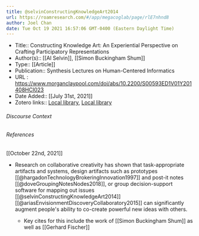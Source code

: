 ```yaml
---
title: @selvinConstructingKnowledgeArt2014
url: https://roamresearch.com/#/app/megacoglab/page/rlE7nhnd8
author: Joel Chan
date: Tue Oct 19 2021 16:57:06 GMT-0400 (Eastern Daylight Time)
---
```


- Title:: Constructing Knowledge Art: An Experiential Perspective on Crafting Participatory Representations
- Author(s):: [[Al Selvin]], [[Simon Buckingham Shum]]
- Type:: [[Article]]
- Publication:: Synthesis Lectures on Human-Centered Informatics
- URL : https://www.morganclaypool.com/doi/abs/10.2200/S00593ED1V01Y201408HCI023
- Date Added:: [[July 31st, 2021]]
- Zotero links:: [Local library](zotero://select/groups/2451508/items/R5EI4BRZ), [Local library](https://www.zotero.org/groups/2451508/items/R5EI4BRZ)

###### Discourse Context



###### References

[[October 22nd, 2021]]

- Research on collaborative creativity has shown that task-appropriate artifacts and systems, design artifacts such as prototypes [[@hargadonTechnologyBrokeringInnovation1997]] and post-it notes [[@doveGroupingNotesNodes2018]], or group decision-support software for mapping out issues [[@selvinConstructingKnowledgeArt2014]][[@ariasEnvisionmentDiscoveryCollaboratory2015]]  can significantly augment people's ability to co-create powerful new ideas with others.

    - Key cites for this include the work of [[Simon Buckingham Shum]] as well as [[Gerhard Fischer]]
